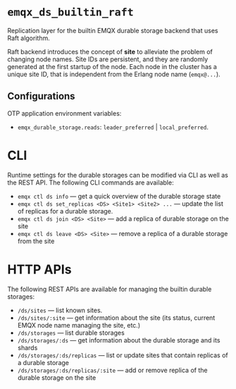 # `emqx_ds_builtin_raft`

Replication layer for the builtin EMQX durable storage backend that uses Raft algorithm.


Raft backend introduces the concept of **site** to alleviate the problem of changing node names.
Site IDs are persistent, and they are randomly generated at the first startup of the node.
Each node in the cluster has a unique site ID, that is independent from the Erlang node name (`emqx@...`).

## Configurations

OTP application environment variables:

- `emqx_durable_storage.reads`: `leader_preferred` | `local_preferred`.

# CLI


Runtime settings for the durable storages can be modified via CLI as well as the REST API.
The following CLI commands are available:

- `emqx ctl ds info` — get a quick overview of the durable storage state
- `emqx ctl ds set_replicas <DS> <Site1> <Site2> ...` — update the list of replicas for a durable storage.
- `emqx ctl ds join <DS> <Site>` — add a replica of durable storage on the site
- `emqx ctl ds leave <DS> <Site>` — remove a replica of a durable storage from the site

# HTTP APIs

The following REST APIs are available for managing the builtin durable storages:

- `/ds/sites` — list known sites.
- `/ds/sites/:site` — get information about the site (its status, current EMQX node name managing the site, etc.)
- `/ds/storages` — list durable storages
- `/ds/storages/:ds` — get information about the durable storage and its shards
- `/ds/storages/:ds/replicas` — list or update sites that contain replicas of a durable storage
- `/ds/storages/:ds/replicas/:site` — add or remove replica of the durable storage on the site

